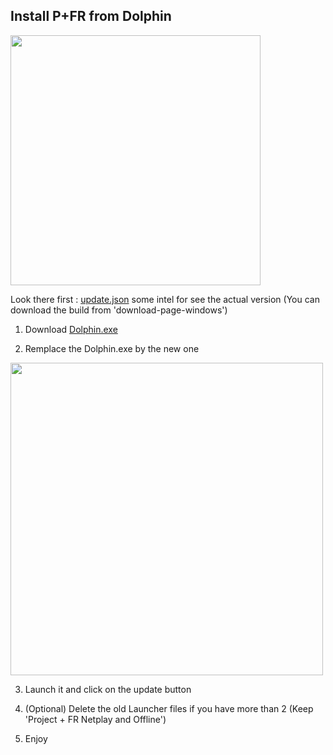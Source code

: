 
## Install P+FR from Dolphin


  <img src="https://github.com/Kenmak77/skills-github-pages/blob/main/French%20PM%20logo3.png?raw=true" width=400 align="center"/>

Look there first :
[update.json](https://kenmak77.github.io/skills-github-pages/update.json) some intel for see the actual version (You can download the build from 'download-page-windows')

1. Download [Dolphin.exe](https://github.com/Kenmak77/skills-github-pages/raw/refs/heads/main/Dolphin.exe)

2. Remplace the Dolphin.exe by the new one
<img src="https://github.com/Kenmak77/skills-github-pages/blob/main/Capture%20d'%C3%A9cran%202025-05-17%20030209.png?raw=true" width=500 align=left/>


3. Launch it and click on the update button

4. (Optional) Delete the old Launcher files if you have more than 2 (Keep 'Project + FR Netplay and Offline')

5. Enjoy

